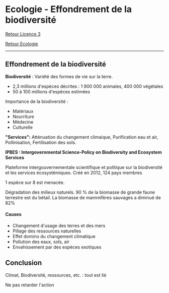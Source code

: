 # Ecologie - Effondrement de la biodiversité

[Retour Licence 3](https://mcheungsen.github.io/cours/ "Licence 3")

[Retour Ecologie](index.md)

---

## Effondrement de la biodiversité
**Biodiversité** : Variété des formes de vie sur la terre.

- 2,3 millions d'espèces décrites : 1 900 000 animales, 400 000 végétales
- 50 à 100 millions d'espèces estimées

Importance de la biodiversité :
- Matériaux
- Nourriture
- Médecine
- Culturelle

**"Services":**
Atténuation du changement climaique, Purification eau et air, Pollinisation, Fertilisation des sols.

**IPBES : Intergovernmental Science-Policy on Biodiversity and Ecosystem Services**

Plateforme intergouvernementale scientifique et politique sur la biodiversité et les services écosystémiques. Créé en 2012, 124 pays membres

1 espèce sur 8 est menacée.

Dégradation des milieux naturels. 90 % de la biomasse de grande faune terrestre est du bétail. La biomasse de mammifères sauvages a diminué de 82% 

#### Causes
- Changement d'usage des terres et des mers
- Pillage des ressources naturelles
- Effet domino du changement climatique
- Pollution des eaux, sols, air
- Envahissement par des espèces exotiques

## Conclusion

Climat, Biodiversité, ressources, etc. : tout est lié

Ne pas retarder l'action 
